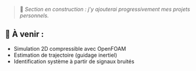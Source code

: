 > 📌 *Section en construction : j’y ajouterai progressivement mes projets personnels.*

## 🔧 À venir :
- Simulation 2D compressible avec OpenFOAM
- Estimation de trajectoire (guidage inertiel)
- Identification système à partir de signaux bruités
